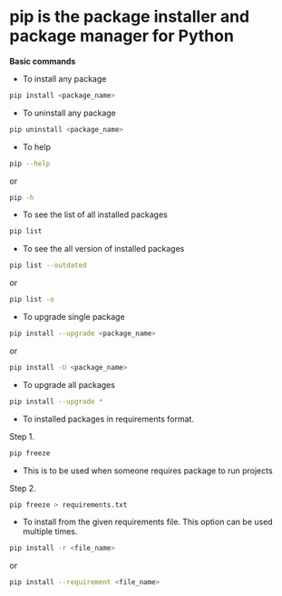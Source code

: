 
 # pip is the package installer and package manager for Python

 **Basic commands**

 - To install any package 

```bash
pip install <package_name>
```


- To uninstall any package

```bash
pip uninstall <package_name>
```


- To help

```bash
pip --help
```
 or 

```bash 
pip -h
```


- To see the list of all installed packages

```bash
pip list
```

- To see the all version of installed packages

```bash
pip list --outdated
```
or 

```bash
pip list -o
```

- To upgrade single package

```bash
pip install --upgrade <package_name>
```
or

```bash
pip install -U <package_name>
```

- To upgrade all packages

```bash
pip install --upgrade *
```


- To installed packages in requirements format.

Step 1.
```bash
pip freeze
```

- This is to be used when someone requires package to run projects

Step 2.
```bash 
pip freeze > requirements.txt
```

- To install from the given requirements file. This option can be used multiple times.

```bash
pip install -r <file_name>
```
or

```bash
pip install --requirement <file_name>
```